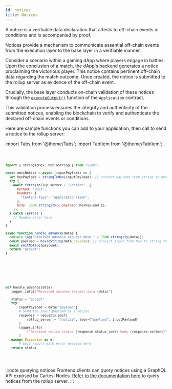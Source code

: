 ```yaml
---
id: notices
title: Notices
---
```


A notice is a verifiable data declaration that attests to off-chain events or conditions and is accompanied by proof.

Notices provide a mechanism to communicate essential off-chain events from the execution layer to the base layer in a verifiable manner.

Consider a scenario within a gaming dApp where players engage in battles. Upon the conclusion of a match, the dApp's backend generates a notice proclaiming the victorious player. This notice contains pertinent off-chain data regarding the match outcome. Once created, the notice is submitted to the rollup server as evidence of the off-chain event.

Crucially, the base layer conducts on-chain validation of these notices through the [`executeOutput()`](../contracts/application.md/#executeoutput) function of the `Application` contract.

This validation process ensures the integrity and authenticity of the submitted notices, enabling the blockchain to verify and authenticate the declared off-chain events or conditions.

Here are sample functions you can add to your application, then call to send a notice to the rollup server:

import Tabs from '@theme/Tabs';
import TabItem from '@theme/TabItem';

<Tabs>
  <TabItem value="JavaScript" label="JavaScript" default>
<pre><code>

```javascript
import { stringToHex, hexToString } from "viem";

const emitNotice = async (inputPayload) => {
  let hexPayload = stringToHex(inputPayload); // convert payload from string to hex 
  try {
    await fetch(rollup_server + "/notice", {
      method: "POST",
      headers: {
        "Content-Type": "application/json",
      },
      body: JSON.stringify({ payload: hexPayload }),
    });
  } catch (error) {
    // Handle error here
  }
}

async function handle_advance(data) {
  console.log("Received advance request data " + JSON.stringify(data));
  const payload = hexToString(data.payload); // convert input from hex to string for processing
  await emitNotice(payload);
  return "accept";
}

```

</code></pre>
</TabItem>

<TabItem value="Python" label="Python" default>
<pre><code>

```python
def handle_advance(data):
   logger.info(f"Received advance request data {data}")

   status = "accept"
   try:
       inputPayload = data["payload"]
       # Send the input payload as a notice
       response = requests.post(
           rollup_server + "/notice", json={"payload": inputPayload}
       )
       logger.info(
           f"Received notice status {response.status_code} body {response.content}"
       )
   except Exception as e:
       # Emit report with error message here
   return status
```

</code></pre>
</TabItem>

</Tabs>

:::note querying notices
Frontend clients can query notices using a GraphQL API exposed by Cartesi Nodes. [Refer to the documentation here](../../development/query-outputs.md/#query-all-reports) to query notices from the rollup server.
:::
